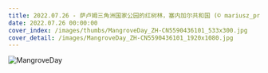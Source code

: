 ```yaml
---
title: 2022.07.26 - 萨卢姆三角洲国家公园的红树林，塞内加尔共和国 (© mariusz_prusaczyk/Getty Images)
date: 2022.07.26 00:00:00
cover_index: /images/thumbs/MangroveDay_ZH-CN5590436101_533x300.jpg
cover_detail: /images/MangroveDay_ZH-CN5590436101_1920x1080.jpg
---
```


![MangroveDay](/images/MangroveDay_ZH-CN5590436101_1920x1080.jpg)
